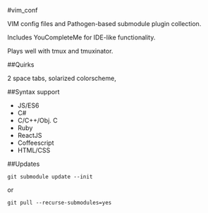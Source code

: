 #vim_conf

VIM config files and Pathogen-based submodule plugin collection.

Includes YouCompleteMe for IDE-like functionality.

Plays well with tmux and tmuxinator.

##Quirks

2 space tabs, solarized colorscheme, 

##Syntax support

* JS/ES6
* C#
* C/C++/Obj. C
* Ruby
* ReactJS
* Coffeescript
* HTML/CSS

##Updates

```
git submodule update --init
```

or

```
git pull --recurse-submodules=yes
```
